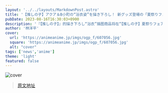 ```yaml
---
layout: '../../layouts/MarkdownPost.astro'
title: '【推しの子】アクア＆B小町の“浴衣姿”を描き下ろし！ 新グッズ登場の「夏祭りフェア in アニメイト」開催'
pubDate: 2023-08-16T16:30:03+0900
description: '『【推しの子】』的描き下ろし“浴衣”插图商品将在“【推しの子】夏祭りフェア in アニメイト”于2023年8月26日开始在“Animate”实体店和网店举办。'
author: '林洋平'
cover:
  url: 'https://animeanime.jp/imgs/ogp_f/607056.jpg'
  square: 'https://animeanime.jp/imgs/ogp_f/607056.jpg'
  alt: "cover"
tags: ['news','anime']
theme: 'light'
featured: false
---
```


![cover](https://animeanime.jp/imgs/ogp_f/607056.jpg)


>[原文地址](https://animeanime.jp/article/2023/08/16/79302.html)  